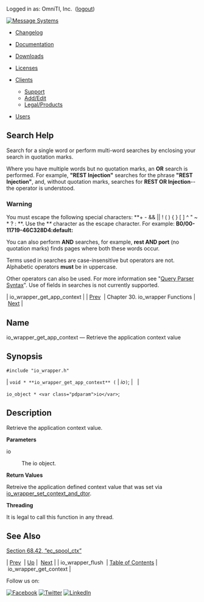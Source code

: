 Logged in as: OmniTI, Inc.  ([logout](https://support.messagesystems.com/logout.php))

[![Message Systems](https://support.messagesystems.com/images/ms-white205.png)](https://support.messagesystems.com/start.php) 

*   [Changelog](https://support.messagesystems.com/start.php?show=changelog)
*   [Documentation](https://support.messagesystems.com/docs/)
*   [Downloads](https://support.messagesystems.com/start.php)

*   [Licenses](https://support.messagesystems.com/license_summary.php)
*   <a href="">Clients</a>
    *   [Support](https://support.messagesystems.com/cs.php)
    *   [Add/Edit](https://support.messagesystems.com/edit_client.php)
    *   [Legal/Products](https://support.messagesystems.com/edit_products.php)
*   [Users](https://support.messagesystems.com/edit_customer.php)

## Search Help

Search for a single word or perform multi-word searches by enclosing your search in quotation marks.

Where you have multiple words but no quotation marks, an **OR** search is performed. For example, **"REST Injection"** searches for the phrase **"REST Injection"**, and, without quotation marks, searches for **REST OR Injection**--the operator is understood.

### Warning

You must escape the following special characters: **+ - && || ! ( ) { } [ ] ^ " ~ * ? : \**. Use the **\** character as the escape character. For example: **B0/00-11719-46C328D4\:default\:**

You can also perform **AND** searches, for example, **rest AND port** (no quotation marks) finds pages where both these words occur.

Terms used in searches are case-insensitive but operators are not. Alphabetic operators **must** be in uppercase.

Other operators can also be used. For more information see "[Query Parser Syntax](https://lucene.apache.org/core/old_versioned_docs/versions/3_0_0/queryparsersyntax.html)". Use of fields in searches is not currently supported.

| io_wrapper_get_app_context |
| [Prev](apis.io_wrapper_flush.php)  | Chapter 30. io_wrapper Functions |  [Next](apis.io_wrapper_get_context.php) |

<a name="apis.io_wrapper_get_app_context"></a>
## Name

io_wrapper_get_app_context — Retrieve the application context value

## Synopsis

`#include "io_wrapper.h"`

| `void * **io_wrapper_get_app_context** (` | <var class="pdparam">io</var>`)`; |   |

`io_object * <var class="pdparam">io</var>`;<a name="idp26201552"></a>
## Description

Retrieve the application context value.

**Parameters**

<dl class="variablelist">

<dt>io</dt>

<dd>

The io object.

</dd>

</dl>

**Return Values**

Retreive the application defined context value that was set via [io_wrapper_set_context_and_dtor](apis.io_wrapper_set_app_context_and_dtor.php "io_wrapper_set_app_context_and_dtor").

**Threading**

It is legal to call this function in any thread.

<a name="idp26208304"></a>
## See Also

[Section 68.42, “ec_spool_ctx”](structs.ec_spool_ctx.php "68.42. ec_spool_ctx")

| [Prev](apis.io_wrapper_flush.php)  | [Up](io_wrapper.php) |  [Next](apis.io_wrapper_get_context.php) |
| io_wrapper_flush  | [Table of Contents](index.php) |  io_wrapper_get_context |

Follow us on:

[![Facebook](https://support.messagesystems.com/images/icon-facebook.png)](http://www.facebook.com/messagesystems) [![Twitter](https://support.messagesystems.com/images/icon-twitter.png)](http://twitter.com/#!/MessageSystems) [![LinkedIn](https://support.messagesystems.com/images/icon-linkedin.png)](http://www.linkedin.com/company/message-systems)